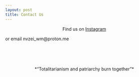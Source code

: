 ```yaml
---
layout: post
title: Contact Us
---
```


 <p><center>Find us on <a href = "https://www.instagram.com/nvzei_collective_wbg/" target = "_self">Instagram </a> </center></p>
or email nvzei_wm@proton.me </center></p>

<br>
<br>
<br>

 <p><center>*“Totalitarianism and patriarchy burn together”*</center></p>
